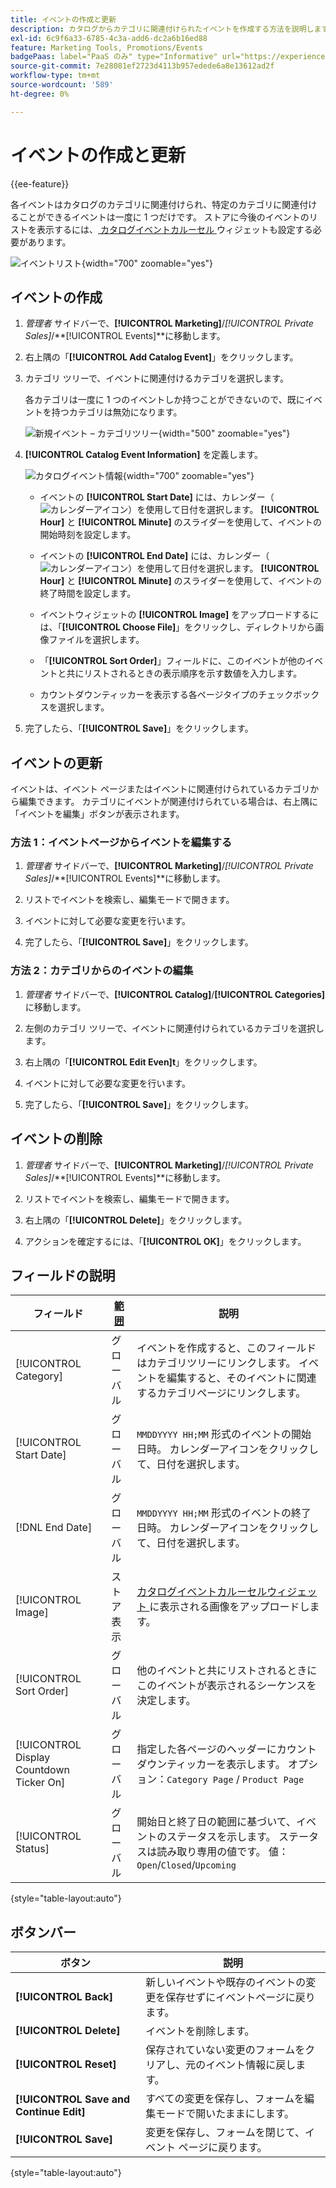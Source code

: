 ```yaml
---
title: イベントの作成と更新
description: カタログからカテゴリに関連付けられたイベントを作成する方法を説明します。
exl-id: 6c9f6a33-6785-4c3a-add6-dc2a6b16ed88
feature: Marketing Tools, Promotions/Events
badgePaas: label="PaaS のみ" type="Informative" url="https://experienceleague.adobe.com/en/docs/commerce/user-guides/product-solutions" tooltip="Adobe Commerce on Cloud プロジェクト（Adobeが管理する PaaS インフラストラクチャ）およびオンプレミスプロジェクトにのみ適用されます。"
source-git-commit: 7e28081ef2723d4113b957edede6a8e13612ad2f
workflow-type: tm+mt
source-wordcount: '589'
ht-degree: 0%

---
```


# イベントの作成と更新

{{ee-feature}}

各イベントはカタログのカテゴリに関連付けられ、特定のカテゴリに関連付けることができるイベントは一度に 1 つだけです。 ストアに今後のイベントのリストを表示するには、[ カタログイベントカルーセル ](../content-design/widget-event-carousel.md) ウィジェットも設定する必要があります。

![ イベントリスト ](./assets/category-events.png){width="700" zoomable="yes"}

## イベントの作成

1. _管理者_ サイドバーで、**[!UICONTROL Marketing]**/_[!UICONTROL Private Sales]_/**[!UICONTROL Events]**に移動します。

1. 右上隅の「**[!UICONTROL Add Catalog Event]**」をクリックします。

1. カテゴリ ツリーで、イベントに関連付けるカテゴリを選択します。

   各カテゴリは一度に 1 つのイベントしか持つことができないので、既にイベントを持つカテゴリは無効になります。

   ![ 新規イベント – カテゴリツリー ](./assets/catalog-events-category-tree.png){width="500" zoomable="yes"}

1. **[!UICONTROL Catalog Event Information]** を定義します。

   ![ カタログイベント情報 ](./assets/catalog-event-information.png){width="700" zoomable="yes"}

   - イベントの **[!UICONTROL Start Date]** には、カレンダー（![ カレンダーアイコン ](../assets/icon-calendar.png)）を使用して日付を選択します。 **[!UICONTROL Hour]** と **[!UICONTROL Minute]** のスライダーを使用して、イベントの開始時刻を設定します。

   - イベントの **[!UICONTROL End Date]** には、カレンダー（![ カレンダーアイコン ](../assets/icon-calendar.png)）を使用して日付を選択します。 **[!UICONTROL Hour]** と **[!UICONTROL Minute]** のスライダーを使用して、イベントの終了時間を設定します。

   - イベントウィジェットの **[!UICONTROL Image]** をアップロードするには、「**[!UICONTROL Choose File]**」をクリックし、ディレクトリから画像ファイルを選択します。

   - 「**[!UICONTROL Sort Order]**」フィールドに、このイベントが他のイベントと共にリストされるときの表示順序を示す数値を入力します。

   - カウントダウンティッカーを表示する各ページタイプのチェックボックスを選択します。

1. 完了したら、「**[!UICONTROL Save]**」をクリックします。

## イベントの更新

イベントは、イベント ページまたはイベントに関連付けられているカテゴリから編集できます。 カテゴリにイベントが関連付けられている場合は、右上隅に「イベントを編集」ボタンが表示されます。

### 方法 1：イベントページからイベントを編集する

1. _管理者_ サイドバーで、**[!UICONTROL Marketing]**/_[!UICONTROL Private Sales]_/**[!UICONTROL Events]**に移動します。

1. リストでイベントを検索し、編集モードで開きます。

1. イベントに対して必要な変更を行います。

1. 完了したら、「**[!UICONTROL Save]**」をクリックします。

### 方法 2：カテゴリからのイベントの編集

1. _管理者_ サイドバーで、**[!UICONTROL Catalog]**/**[!UICONTROL Categories]** に移動します。

1. 左側のカテゴリ ツリーで、イベントに関連付けられているカテゴリを選択します。

1. 右上隅の「**[!UICONTROL Edit Even]t**」をクリックします。

1. イベントに対して必要な変更を行います。

1. 完了したら、「**[!UICONTROL Save]**」をクリックします。

## イベントの削除

1. _管理者_ サイドバーで、**[!UICONTROL Marketing]**/_[!UICONTROL Private Sales]_/**[!UICONTROL Events]**に移動します。

1. リストでイベントを検索し、編集モードで開きます。

1. 右上隅の「**[!UICONTROL Delete]**」をクリックします。

1. アクションを確定するには、「**[!UICONTROL OK]**」をクリックします。

## フィールドの説明

| フィールド | [ 範囲 ](../getting-started/websites-stores-views.md#scope-settings) | 説明 |
|--- |--- |--- |
| [!UICONTROL Category] | グローバル | イベントを作成すると、このフィールドはカテゴリツリーにリンクします。 イベントを編集すると、そのイベントに関連するカテゴリページにリンクします。 |
| [!UICONTROL Start Date] | グローバル | `MMDDYYYY HH;MM` 形式のイベントの開始日時。 カレンダーアイコンをクリックして、日付を選択します。 |
| [!DNL End Date] | グローバル | `MMDDYYYY HH;MM` 形式のイベントの終了日時。 カレンダーアイコンをクリックして、日付を選択します。 |
| [!UICONTROL Image] | ストア表示 | [ カタログイベントカルーセルウィジェット ](../content-design/widget-event-carousel.md) に表示される画像をアップロードします。 |
| [!UICONTROL Sort Order] | グローバル | 他のイベントと共にリストされるときにこのイベントが表示されるシーケンスを決定します。 |
| [!UICONTROL Display Countdown Ticker On] | グローバル | 指定した各ページのヘッダーにカウントダウンティッカーを表示します。 オプション：`Category Page` / `Product Page` |
| [!UICONTROL Status] | グローバル | 開始日と終了日の範囲に基づいて、イベントのステータスを示します。 ステータスは読み取り専用の値です。 値：`Open`/`Closed`/`Upcoming` |

{style="table-layout:auto"}

## ボタンバー

| ボタン | 説明 |
|--- |--- |
| **[!UICONTROL Back]** | 新しいイベントや既存のイベントの変更を保存せずにイベントページに戻ります。 |
| **[!UICONTROL Delete]** | イベントを削除します。 |
| **[!UICONTROL Reset]** | 保存されていない変更のフォームをクリアし、元のイベント情報に戻します。 |
| **[!UICONTROL Save and Continue Edit]** | すべての変更を保存し、フォームを編集モードで開いたままにします。 |
| **[!UICONTROL Save]** | 変更を保存し、フォームを閉じて、イベント ページに戻ります。 |

{style="table-layout:auto"}
